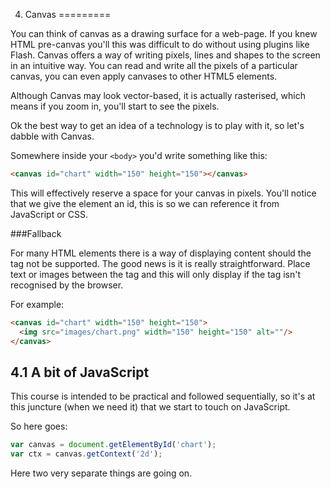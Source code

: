 4. Canvas
=========

You can think of canvas as a drawing surface for a web-page. If you knew HTML pre-canvas you'll this was difficult to do without using plugins like Flash. Canvas offers a way of writing pixels, lines and shapes to the screen in an intuitive way. You can read and write all the pixels of a particular canvas, you can even apply canvases to other HTML5 elements.

Although Canvas may look vector-based, it is actually rasterised, which means if you zoom in, you'll start to see the pixels.

Ok the best way to get an idea of a technology is to play with it, so let's dabble with Canvas.

Somewhere inside your ```<body>``` you'd write something like this:

`````html
<canvas id="chart" width="150" height="150"></canvas>
`````

This will effectively reserve a space for your canvas in pixels. You'll notice that we give the element an id, this is so we can reference it from JavaScript or CSS.

###Fallback

For many HTML elements there is a way of displaying content should the tag not be supported. The good news is it is really straightforward. Place text or images between the tag and this will only display if the tag isn't recognised by the browser.

For example:

`````html
<canvas id="chart" width="150" height="150">
  <img src="images/chart.png" width="150" height="150" alt=""/>
</canvas>
`````

4.1 A bit of JavaScript
-----------------------

This course is intended to be practical and followed sequentially, so it's at this juncture (when we need it) that we start to touch on JavaScript.

So here goes:

`````javascript
var canvas = document.getElementById('chart');
var ctx = canvas.getContext('2d');
`````

Here two very separate things are going on.
